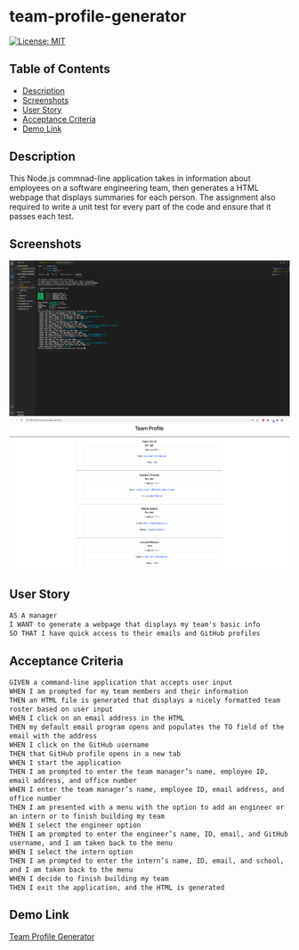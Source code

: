 # team-profile-generator


[![License: MIT](https://img.shields.io/badge/License-MIT-yellow.svg)](https://opensource.org/licenses/MIT)


## Table of Contents
- [Description](#Description)
- [Screenshots](#Screenshots)
- [User Story](#User-Story)
- [Acceptance Criteria](#Acceptance-Criteria)
- [Demo Link](#Demo-Link)


## Description 
This Node.js commnad-line application takes in information about employees on a software engineering team, then generates a HTML webpage that displays summaries for each person. The assignment also required to write a unit test for every part of the code and ensure that it passes each test. 


## Screenshots
![alt text](assets/images/final-page-1.png)
![alt text](assets/images/final-page-2.png)


## User Story 
```
AS A manager
I WANT to generate a webpage that displays my team's basic info
SO THAT I have quick access to their emails and GitHub profiles
```


## Acceptance Criteria
```
GIVEN a command-line application that accepts user input
WHEN I am prompted for my team members and their information
THEN an HTML file is generated that displays a nicely formatted team roster based on user input
WHEN I click on an email address in the HTML
THEN my default email program opens and populates the TO field of the email with the address
WHEN I click on the GitHub username
THEN that GitHub profile opens in a new tab
WHEN I start the application
THEN I am prompted to enter the team manager’s name, employee ID, email address, and office number
WHEN I enter the team manager’s name, employee ID, email address, and office number
THEN I am presented with a menu with the option to add an engineer or an intern or to finish building my team
WHEN I select the engineer option
THEN I am prompted to enter the engineer’s name, ID, email, and GitHub username, and I am taken back to the menu
WHEN I select the intern option
THEN I am prompted to enter the intern’s name, ID, email, and school, and I am taken back to the menu
WHEN I decide to finish building my team
THEN I exit the application, and the HTML is generated
```


## Demo Link 
[Team Profile Generator](https://drive.google.com/file/d/1WClinA1U5nxvHNp5bqpwJqncfFI8NZBW/view?usp=sharing)